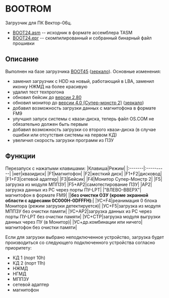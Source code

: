 # BOOTROM
Загрузчик для ПК Вектор-06ц.
* [BOOT24.asm](/BOOT24.asm) -- исходник в формате ассемблера TASM<br>
* [BOOT24.epr](/BOOT24.epr) -- скомпилированный и собранный бинарный файл прошивки<br>

## Описание
Выполнен на базе загрузчика [BOOT45](http://www.sensi.org/scalar/ware/541/) ([зеркало](http://tenroom.ru/scalar/ware/541/)). Основные изменения:
- заменил загрузчик с HDD на новый, работающий в LBA, заменил иконку НЖМД на более красивую
- удалил тест техпрогона
- обновил бейсик до [версии 2.80](https://zx-pk.ru/threads/30566-bejsiki-dlya-vektora-06ts-i-klonov.html?p=1177056&viewfull=1#post1177056)
- обновил монитор до [версии 4.0 (Супер-монстр 2)](http://www.sensi.org/scalar/ware/726/) ([зеркало](http://tenroom.ru/scalar/ware/726/))
- добавил возможность загрузки данных с магнитофона в формате FM9
- улучшил запуск системы с квази-диска, теперь файл OS.COM не обязательно должен быть первым
- добавил возможность загрузки со второго квази-диска (в случае ошибки или отсутствия системы на первом КД)
- увеличил скорость загрузки программ из ПЗУ

## Функции
Перезапуск с нажатыми клавишами:
|Клавиша|Режим|
|:-------|:----------|
|нет|квазидиск|
|F1|магнитофон|
|F2|жесткий диск|
|F1+F2|дисковод|
|F1+F3|сетевой адаптер|
|F3|Бейсик|
|F4|Монитор Супер-Монстр 2|
|F5|загрузка из модуля МППЗУ|
|F5+AP2|самотестирование ПЗУ|
|AP2|загрузка данных из РС через порты ПУ-LPT|
|"ВЛЕВО-ВВЕРХ"|магнитофон в формате FM9|
||<b>без очистки ОЗУ (кроме экранной области c адресами 0C000H-0DFFFH):</b>|
|УС+F4|реанимация 0 блока Монитора (режим загрузки детектируется)|
|УС+F5|загрузка из модуля МППЗУ без очистки памяти|
|УС+AP2|загрузка данных из РС через порты ПУ-LPT без очистки памяти|
|УС+СТР|загрузка модуля выгрузки данных через ПУ (в Монитор)|
|УС+др.комбинации или ничего|магнитофон без очистки памяти|

Если для загрузки выбрано неподключенное устройство, загрузка будет
производиться со следующего подключенного устройства согласно приоритету:
- КД 1 (порт 10h)
- КД 2 (порт 11h)
- НЖМД
- НГМД
- МППЗУ
- сетевой адаптер
- магнитофон
